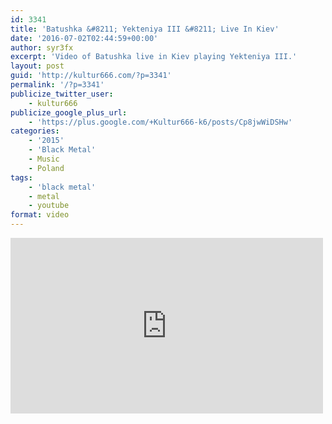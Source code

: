 ```yaml
---
id: 3341
title: 'Batushka &#8211; Yekteniya III &#8211; Live In Kiev'
date: '2016-07-02T02:44:59+00:00'
author: syr3fx
excerpt: 'Video of Batushka live in Kiev playing Yekteniya III.'
layout: post
guid: 'http://kultur666.com/?p=3341'
permalink: '/?p=3341'
publicize_twitter_user:
    - kultur666
publicize_google_plus_url:
    - 'https://plus.google.com/+Kultur666-k6/posts/Cp8jwWiDSHw'
categories:
    - '2015'
    - 'Black Metal'
    - Music
    - Poland
tags:
    - 'black metal'
    - metal
    - youtube
format: video
---
```


<iframe allow="accelerometer; autoplay; clipboard-write; encrypted-media; gyroscope; picture-in-picture; web-share" allowfullscreen="" frameborder="0" height="281" loading="lazy" src="https://www.youtube.com/embed/tMSTnY_3_qA?feature=oembed" title="Batushka - Ектения III: Премудрость - Live@Monteray, Kiev [28.05.2016] (multicam)" width="500"></iframe>